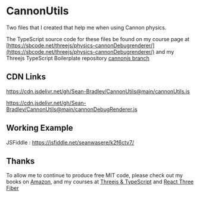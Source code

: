 # CannonUtils

Two files that I created that help me when using Cannon physics.

The TypeScript source code for these files be found on my course page at [https://sbcode.net/threejs/physics-cannonDebugrenderer/](https://sbcode.net/threejs/physics-cannonDebugrenderer/) and my Threejs TypeScript Boilerplate repository [cannonjs branch](https://github.com/Sean-Bradley/Three.js-TypeScript-Boilerplate/tree/cannonjs)

## CDN Links

https://cdn.jsdelivr.net/gh/Sean-Bradley/CannonUtils@main/cannonUtils.js

https://cdn.jsdelivr.net/gh/Sean-Bradley/CannonUtils@main/cannonDebugRenderer.js
      
## Working Example

JSFiddle : https://jsfiddle.net/seanwasere/k2f6ctv7/

## Thanks

To allow me to continue to produce free MIT code, please check out my books on [Amazon](https://www.amazon.com/kindle-dbs/entity/author/B091CV4KY5), and my courses at [Threejs & TypeScript](https://sbcode.net/threejs) and [React Three Fiber](https://sbcode.net/react-three-fiber/)
